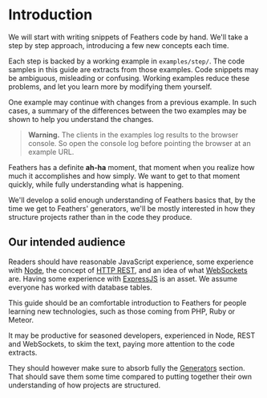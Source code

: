 # Introduction

We will start with writing snippets of Feathers code by hand.
We'll take a step by step approach, introducing a few new concepts each time.

Each step is backed by a working example in `examples/step/`.
The code samples in this guide are extracts from those examples.
Code snippets may be ambiguous, misleading or confusing.
Working examples reduce these problems,
and let you learn more by modifying them yourself.

One example may continue with changes from a previous example.
In such cases, a summary of the differences between the two examples may be shown
to help you understand the changes.

> **Warning.** The clients in the examples log results to the browser console.
So open the console log before pointing the browser at an example URL.

Feathers has a definite **ah-ha** moment,
that moment when you realize how much it accomplishes and how simply.
We want to get to that moment quickly, while fully understanding what is happening.

We'll develop a solid enough understanding of Feathers basics that,
by the time we get to Feathers' generators,
we'll be mostly interested in how they structure projects rather than in the code they produce.

## Our intended audience

Readers should have reasonable JavaScript experience, some experience with
[Node](https://nodejs.org/en/),
the concept of [HTTP REST](https://en.wikipedia.org/wiki/Representational_state_transfer),
and an idea of what [WebSockets](https://www.html5rocks.com/en/tutorials/websockets/basics/) are.
Having some experience with [ExpressJS](http://expressjs.com/) is an asset.
We assume everyone has worked with database tables.

This guide should be an comfortable introduction to Feathers for people learning new technologies,
such as those coming from PHP, Ruby or Meteor.

It may be productive for seasoned developers, experienced in Node, REST and WebSockets,
to skim the text, paying more attention to the code extracts.

They should however make sure to absorb fully the [Generators](../generators/readme.md) section.
That should save them some time compared to putting together
their own understanding of how projects are structured.
